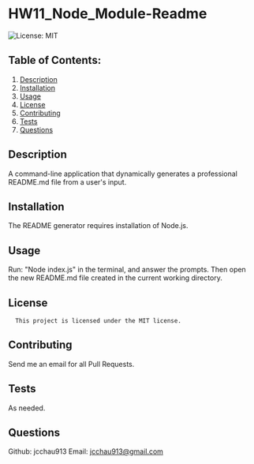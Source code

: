 # HW11_Node_Module-Readme
  ![License: MIT](https://img.shields.io/badge/License-MIT-yellow.svg)
  ## Table of Contents:
  1. [Description](#description) 
  2. [Installation](#installation)
  3. [Usage](#usage)  
  4. [License](#license)  
  5. [Contributing](#contributing)
  6. [Tests](#tests)
  7. [Questions](#questions)

## Description
A command-line application that dynamically generates a professional README.md file from a user's input. 
## Installation
The README generator requires installation of Node.js.
## Usage
Run: "Node index.js" in the terminal, and answer the prompts. Then open the new README.md file created in the current working directory.
## License
      
      This project is licensed under the MIT license. 
## Contributing
Send me an email for all Pull Requests.
## Tests
As needed.
## Questions
Github: jcchau913
Email:  jcchau913@gmail.com
